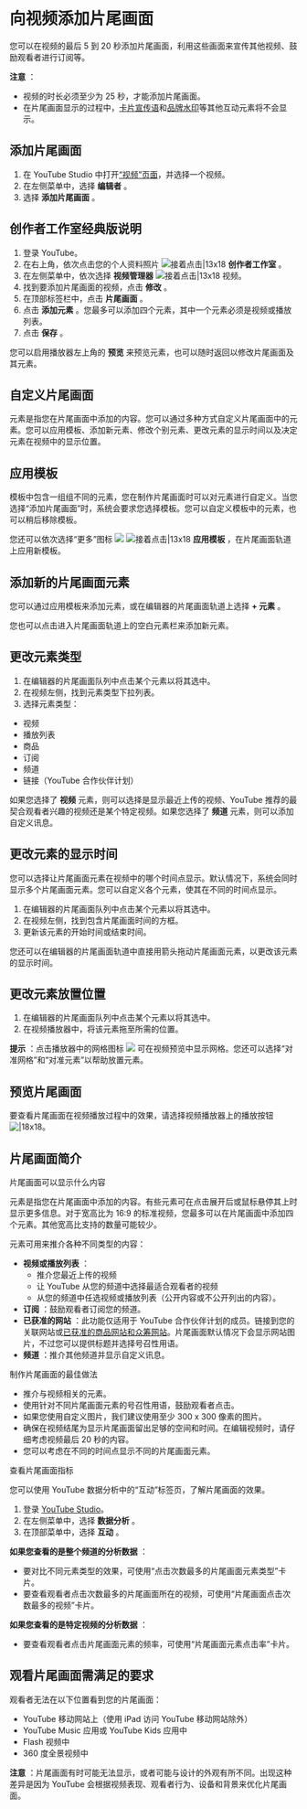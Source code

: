 # 向视频添加片尾画面

您可以在视频的最后 5 到 20 秒添加片尾画面，利用这些画面来宣传其他视频、鼓励观看者进行订阅等。

**注意** ：

* 视频的时长必须至少为 25 秒，才能添加片尾画面。
* 在片尾画面显示的过程中，[卡片宣传语](https://support.google.com/youtube/answer/6140493)和[品牌水印](https://support.google.com/youtube/answer/6147757)等其他互动元素将不会显示。

## 添加片尾画面

1. 在 YouTube Studio 中打开[“视频”页面](http://youtube.com/my_videos)，并选择一个视频。
2. 在左侧菜单中，选择 **编辑者** 。
3. 选择 **添加片尾画面** 。

## 创作者工作室经典版说明

1. 登录 YouTube。
2. 在右上角，依次点击您的个人资料照片 ![接着点击|13x18](https://lh3.googleusercontent.com/SaY5lqCwN7kppnS546l9ys-E2sZftTTIHjBrdV-WsGPIhGjaxcEXjfgdIfW_UNG7Sw0=w13-h18 "接着点击")  **创作者工作室** 。
3. 在左侧菜单中，依次选择 **视频管理器**  ![接着点击|13x18](https://lh3.googleusercontent.com/SaY5lqCwN7kppnS546l9ys-E2sZftTTIHjBrdV-WsGPIhGjaxcEXjfgdIfW_UNG7Sw0=w13-h18 "接着点击") 视频。
4. 找到要添加片尾画面的视频，点击 **修改** 。
5. 在顶部标签栏中，点击 **片尾画面** 。
6. 点击 **添加元素** 。您最多可以添加四个元素，其中一个元素必须是视频或播放列表。
7. 点击 **保存** 。

您可以启用播放器左上角的 **预览** 来预览元素，也可以随时返回以修改片尾画面及其元素。

## 自定义片尾画面

元素是指您在片尾画面中添加的内容。您可以通过多种方式自定义片尾画面中的元素。您可以应用模板、添加新元素、修改个别元素、更改元素的显示时间以及决定元素在视频中的显示位置。

## 应用模板

模板中包含一组组不同的元素，您在制作片尾画面时可以对元素进行自定义。当您选择“添加片尾画面”时，系统会要求您选择模板。您可以自定义模板中的元素，也可以稍后移除模板。

您还可以依次选择“更多”图标 ![](https://lh3.googleusercontent.com/e76r_RF5u4d8F2EpJfsc7taQT9fr9JvJ5yhNtWmVn-Pjr0e8Xif4LxE7mKTJuw=w18) ![接着点击|13x18](https://lh3.googleusercontent.com/SaY5lqCwN7kppnS546l9ys-E2sZftTTIHjBrdV-WsGPIhGjaxcEXjfgdIfW_UNG7Sw0=w13-h18 "接着点击")  **应用模板** ，在片尾画面轨道上应用新模板。

## 添加新的片尾画面元素

您可以通过应用模板来添加元素，或在编辑器的片尾画面轨道上选择  **+ 元素** 。

您也可以点击进入片尾画面轨道上的空白元素栏来添加新元素。

## 更改元素类型

1. 在编辑器的片尾画面队列中点击某个元素以将其选中。
2. 在视频左侧，找到元素类型下拉列表。
3. 选择元素类型：
  * 视频
  * 播放列表
  * 商品
  * 订阅
  * 频道
  * 链接（YouTube 合作伙伴计划）

如果您选择了 **视频** 元素，则可以选择是显示最近上传的视频、YouTube 推荐的最契合观看者兴趣的视频还是某个特定视频。如果您选择了 **频道** 元素，则可以添加自定义讯息。

## 更改元素的显示时间

您可以选择让片尾画面元素在视频中的哪个时间点显示。默认情况下，系统会同时显示多个片尾画面元素。您可以自定义各个元素，使其在不同的时间点显示。

1. 在编辑器的片尾画面队列中点击某个元素以将其选中。
2. 在视频左侧，找到包含片尾画面时间的方框。
3. 更新该元素的开始时间或结束时间。

您还可以在编辑器的片尾画面轨道中直接用箭头拖动片尾画面元素，以更改该元素的显示时间。

## 更改元素放置位置

1. 在编辑器的片尾画面队列中点击某个元素以将其选中。
2. 在视频播放器中，将该元素拖至所需的位置。

**提示** ：点击播放器中的网格图标 ![](https://lh3.googleusercontent.com/lmbwJzGIRFkxuxIyaMn2Z4r7FWV9Im0FIRLu0KmjOMdZ7XXzmLAOhP0Yf2wJPQmF2tE=h18) 可在视频预览中显示网格。您还可以选择“对准网格”和“对准元素”以帮助放置元素。

## 预览片尾画面

要查看片尾画面在视频播放过程中的效果，请选择视频播放器上的播放按钮 ![|18x18](https://lh3.googleusercontent.com/nMQ1S46ybVlryflMC4GTmH-HqNzHql6xE5w7C4U5Qv5Wsksp-0XUhI_zY83-cPXv7Q=w18)。

## 片尾画面简介

片尾画面可以显示什么内容

元素是指您在片尾画面中添加的内容。有些元素可在点击展开后或鼠标悬停其上时显示更多信息。对于宽高比为 16:9 的标准视频，您最多可以在片尾画面中添加四个元素。其他宽高比支持的数量可能较少。

元素可用来推介各种不同类型的内容：

* **视频或播放列表** ：
  * 推介您最近上传的视频
  * 让 YouTube 从您的频道中选择最适合观看者的视频
  * 从您的频道中任选视频或播放列表（公开内容或不公开列出的内容）。
* **订阅** ：鼓励观看者订阅您的频道。
* **已获准的网站** ：此功能仅适用于 YouTube 合作伙伴计划的成员。链接到您的关联网站或[已获准的商品网站和众筹网站](https://support.google.com/youtube/answer/6083754)。片尾画面默认情况下会显示网站图片，不过您可以提供标题并选择号召性用语。
* **频道** ：推介其他频道并显示自定义讯息。

制作片尾画面的最佳做法

* 推介与视频相关的元素。
* 使用针对不同片尾画面元素的号召性用语，鼓励观看者点击。
* 如果您使用自定义图片，我们建议使用至少 300 x 300 像素的图片。
* 确保在视频结尾为显示片尾画面留出足够的空间和时间。在编辑视频时，请仔细考虑视频最后 20 秒的内容。
* 您可以考虑在不同的时间点显示不同的片尾画面元素。

查看片尾画面指标

您可以使用 YouTube 数据分析中的“互动”标签页，了解片尾画面的效果。

1. 登录 [YouTube Studio](http://studio.youtube.com/)。
2. 在左侧菜单中，选择 **数据分析** 。
3. 在顶部菜单中，选择 **互动** 。

**如果您查看的是整个频道的分析数据** ：

* 要对比不同元素类型的效果，可使用“点击次数最多的片尾画面元素类型”卡片。
* 要查看观看者点击次数最多的片尾画面所在的视频，可使用“片尾画面点击次数最多的视频”卡片。

**如果您查看的是特定视频的分析数据** ：

* 要查看观看者点击片尾画面元素的频率，可使用“片尾画面元素点击率”卡片。

## 观看片尾画面需满足的要求

观看者无法在以下位置看到您的片尾画面：

* YouTube 移动网站上（使用 iPad 访问 YouTube 移动网站除外）
* YouTube Music 应用或 YouTube Kids 应用中
* Flash 视频中
* 360 度全景视频中

**注意** ：片尾画面有时可能无法显示，或者可能与设计的外观有所不同。出现这种差异是因为 YouTube 会根据视频表现、观看者行为、设备和背景来优化片尾画面。